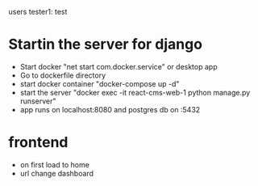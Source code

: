 users
tester1: test

# Startin the server for django

- Start docker "net start com.docker.service" or desktop app
- Go to dockerfile directory
- start docker container "docker-compose up -d"
- start the server "docker exec -it react-cms-web-1 python manage.py runserver"
- app runs on localhost:8080 and postgres db on :5432

# frontend

- on first load to home
- url change dashboard
